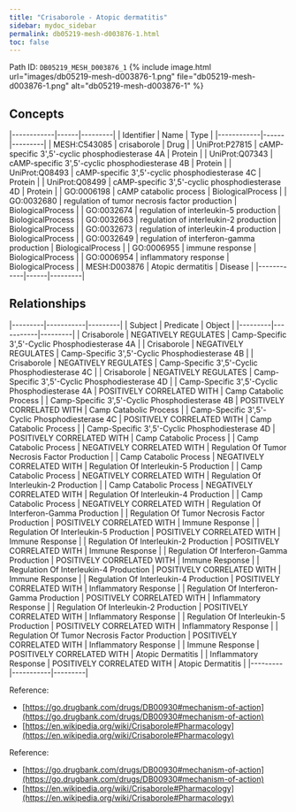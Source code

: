 ```yaml
---
title: "Crisaborole - Atopic dermatitis"
sidebar: mydoc_sidebar
permalink: db05219-mesh-d003876-1.html
toc: false 
---
```



Path ID: `DB05219_MESH_D003876_1`
{% include image.html url="images/db05219-mesh-d003876-1.png" file="db05219-mesh-d003876-1.png" alt="db05219-mesh-d003876-1" %}

## Concepts

|------------|------|---------|
| Identifier | Name | Type    |
|------------|------|---------|
| MESH:C543085 | crisaborole | Drug |
| UniProt:P27815 | cAMP-specific 3',5'-cyclic phosphodiesterase 4A | Protein |
| UniProt:Q07343 | cAMP-specific 3',5'-cyclic phosphodiesterase 4B | Protein |
| UniProt:Q08493 | cAMP-specific 3',5'-cyclic phosphodiesterase 4C | Protein |
| UniProt:Q08499 | cAMP-specific 3',5'-cyclic phosphodiesterase 4D | Protein |
| GO:0006198 | cAMP catabolic process | BiologicalProcess |
| GO:0032680 | regulation of tumor necrosis factor production | BiologicalProcess |
| GO:0032674 | regulation of interleukin-5 production | BiologicalProcess |
| GO:0032663 | regulation of interleukin-2 production | BiologicalProcess |
| GO:0032673 | regulation of interleukin-4 production | BiologicalProcess |
| GO:0032649 | regulation of interferon-gamma production | BiologicalProcess |
| GO:0006955 | immune response | BiologicalProcess |
| GO:0006954 | inflammatory response | BiologicalProcess |
| MESH:D003876 | Atopic dermatitis | Disease |
|------------|------|---------|

## Relationships

|---------|-----------|---------|
| Subject | Predicate | Object  |
|---------|-----------|---------|
| Crisaborole | NEGATIVELY REGULATES | Camp-Specific 3',5'-Cyclic Phosphodiesterase 4A |
| Crisaborole | NEGATIVELY REGULATES | Camp-Specific 3',5'-Cyclic Phosphodiesterase 4B |
| Crisaborole | NEGATIVELY REGULATES | Camp-Specific 3',5'-Cyclic Phosphodiesterase 4C |
| Crisaborole | NEGATIVELY REGULATES | Camp-Specific 3',5'-Cyclic Phosphodiesterase 4D |
| Camp-Specific 3',5'-Cyclic Phosphodiesterase 4A | POSITIVELY CORRELATED WITH | Camp Catabolic Process |
| Camp-Specific 3',5'-Cyclic Phosphodiesterase 4B | POSITIVELY CORRELATED WITH | Camp Catabolic Process |
| Camp-Specific 3',5'-Cyclic Phosphodiesterase 4C | POSITIVELY CORRELATED WITH | Camp Catabolic Process |
| Camp-Specific 3',5'-Cyclic Phosphodiesterase 4D | POSITIVELY CORRELATED WITH | Camp Catabolic Process |
| Camp Catabolic Process | NEGATIVELY CORRELATED WITH | Regulation Of Tumor Necrosis Factor Production |
| Camp Catabolic Process | NEGATIVELY CORRELATED WITH | Regulation Of Interleukin-5 Production |
| Camp Catabolic Process | NEGATIVELY CORRELATED WITH | Regulation Of Interleukin-2 Production |
| Camp Catabolic Process | NEGATIVELY CORRELATED WITH | Regulation Of Interleukin-4 Production |
| Camp Catabolic Process | NEGATIVELY CORRELATED WITH | Regulation Of Interferon-Gamma Production |
| Regulation Of Tumor Necrosis Factor Production | POSITIVELY CORRELATED WITH | Immune Response |
| Regulation Of Interleukin-5 Production | POSITIVELY CORRELATED WITH | Immune Response |
| Regulation Of Interleukin-2 Production | POSITIVELY CORRELATED WITH | Immune Response |
| Regulation Of Interferon-Gamma Production | POSITIVELY CORRELATED WITH | Immune Response |
| Regulation Of Interleukin-4 Production | POSITIVELY CORRELATED WITH | Immune Response |
| Regulation Of Interleukin-4 Production | POSITIVELY CORRELATED WITH | Inflammatory Response |
| Regulation Of Interferon-Gamma Production | POSITIVELY CORRELATED WITH | Inflammatory Response |
| Regulation Of Interleukin-2 Production | POSITIVELY CORRELATED WITH | Inflammatory Response |
| Regulation Of Interleukin-5 Production | POSITIVELY CORRELATED WITH | Inflammatory Response |
| Regulation Of Tumor Necrosis Factor Production | POSITIVELY CORRELATED WITH | Inflammatory Response |
| Immune Response | POSITIVELY CORRELATED WITH | Atopic Dermatitis |
| Inflammatory Response | POSITIVELY CORRELATED WITH | Atopic Dermatitis |
|---------|-----------|---------|

Reference: 
  - [https://go.drugbank.com/drugs/DB00930#mechanism-of-action](https://go.drugbank.com/drugs/DB00930#mechanism-of-action)
  - [https://en.wikipedia.org/wiki/Crisaborole#Pharmacology](https://en.wikipedia.org/wiki/Crisaborole#Pharmacology)

Reference: 
  - [https://go.drugbank.com/drugs/DB00930#mechanism-of-action](https://go.drugbank.com/drugs/DB00930#mechanism-of-action)
  - [https://en.wikipedia.org/wiki/Crisaborole#Pharmacology](https://en.wikipedia.org/wiki/Crisaborole#Pharmacology)
